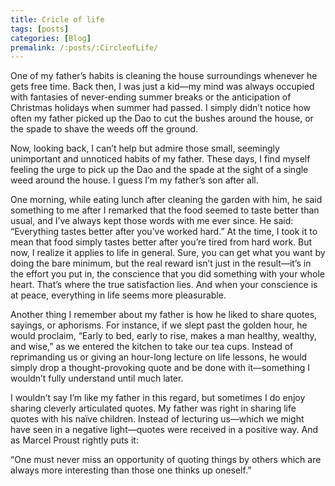 ```yaml
---
title: Cricle of life
tags: [posts]
categories: [Blog]
premalink: /:posts/:CircleofLife/
---
```


One of my father’s habits is cleaning the house surroundings whenever he gets free time. Back then, I was just a kid—my mind was always occupied with fantasies of never-ending summer breaks or the anticipation of Christmas holidays when summer had passed. I simply didn’t notice how often my father picked up the Dao to cut the bushes around the house, or the spade to shave the weeds off the ground.

Now, looking back, I can’t help but admire those small, seemingly unimportant and unnoticed habits of my father. These days, I find myself feeling the urge to pick up the Dao and the spade at the sight of a single weed around the house. I guess I’m my father’s son after all.

One morning, while eating lunch after cleaning the garden with him, he said something to me after I remarked that the food seemed to taste better than usual, and I’ve always kept those words with me ever since. He said: “Everything tastes better after you’ve worked hard.” At the time, I took it to mean that food simply tastes better after you’re tired from hard work. But now, I realize it applies to life in general. Sure, you can get what you want by doing the bare minimum, but the real reward isn’t just in the result—it’s in the effort you put in, the conscience that you did something with your whole heart. That’s where the true satisfaction lies. And when your conscience is at peace, everything in life seems more pleasurable.

Another thing I remember about my father is how he liked to share quotes, sayings, or aphorisms. For instance, if we slept past the golden hour, he would proclaim, “Early to bed, early to rise, makes a man healthy, wealthy, and wise,” as we entered the kitchen to take our tea cups. Instead of reprimanding us or giving an hour-long lecture on life lessons, he would simply drop a thought-provoking quote and be done with it—something I wouldn’t fully understand until much later.

I wouldn’t say I’m like my father in this regard, but sometimes I do enjoy sharing cleverly articulated quotes. My father was right in sharing life quotes with his naïve children. Instead of lecturing us—which we might have seen in a negative light—quotes were received in a positive way. And as Marcel Proust rightly puts it:

“One must never miss an opportunity of quoting things by others which are always more interesting than those one thinks up oneself.”